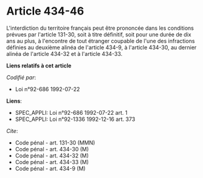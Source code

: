 # Article 434-46

L'interdiction du territoire français peut être prononcée dans les conditions prévues par l'article 131-30, soit à titre
définitif, soit pour une durée de dix ans au plus, à l'encontre de tout étranger coupable de l'une des infractions définies
au deuxième alinéa de l'article 434-9, à l'article 434-30, au dernier alinéa de l'article 434-32 et à l'article 434-33.

**Liens relatifs à cet article**

_Codifié par_:

  - Loi n°92-686 1992-07-22

**Liens**:

  - SPEC_APPLI: Loi n°92-686 1992-07-22 art. 1
  - SPEC_APPLI: Loi n°92-1336 1992-12-16 art. 373

_Cite_:

  - Code pénal - art. 131-30 (MMN)
  - Code pénal - art. 434-30 (M)
  - Code pénal - art. 434-32 (M)
  - Code pénal - art. 434-33 (M)
  - Code pénal - art. 434-9 (M)
